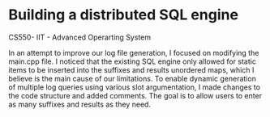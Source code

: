 # Building a distributed SQL engine
CS550- IIT - Advanced Operarting System

In an attempt to improve our log file generation, I focused on modifying the main.cpp file. I noticed that the existing SQL engine only allowed for static items to be inserted into the suffixes and results unordered maps, which I believe is the main cause of our limitations. To enable dynamic generation of multiple log queries using various slot argumentation, I made changes to the code structure and added comments. The goal is to allow users to enter as many suffixes and results as they need.
